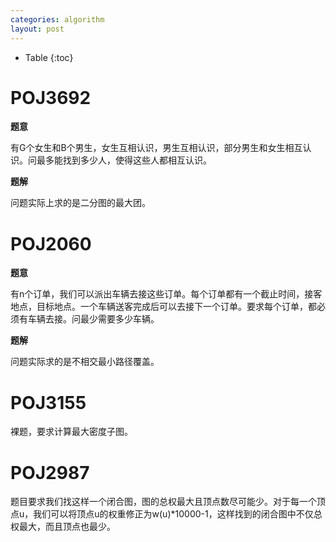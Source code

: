 ```yaml
---
categories: algorithm
layout: post
---
```


- Table
{:toc}



# POJ3692

**题意**

有G个女生和B个男生，女生互相认识，男生互相认识，部分男生和女生相互认识。问最多能找到多少人，使得这些人都相互认识。

**题解**

问题实际上求的是二分图的最大团。

# POJ2060

**题意**

有n个订单，我们可以派出车辆去接这些订单。每个订单都有一个截止时间，接客地点，目标地点。一个车辆送客完成后可以去接下一个订单。要求每个订单，都必须有车辆去接。问最少需要多少车辆。

**题解**

问题实际求的是不相交最小路径覆盖。

# POJ3155

裸题，要求计算最大密度子图。

# POJ2987

题目要求我们找这样一个闭合图，图的总权最大且顶点数尽可能少。对于每一个顶点u，我们可以将顶点u的权重修正为w(u)*10000-1，这样找到的闭合图中不仅总权最大，而且顶点也最少。
